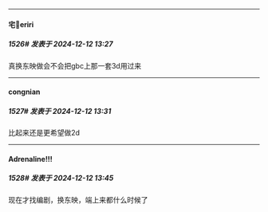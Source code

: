 ﻿
*****

####  宅🍐eriri  
##### 1526#       发表于 2024-12-12 13:27

真换东映做会不会把gbc上那一套3d用过来


*****

####  congnian  
##### 1527#       发表于 2024-12-12 13:31

比起来还是更希望做2d


*****

####  Adrenaline!!!  
##### 1528#       发表于 2024-12-12 13:45

现在才找编剧，换东映，端上来都什么时候了

